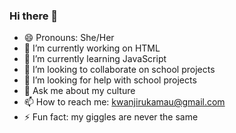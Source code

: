 ### Hi there 👋

- 😄 Pronouns: She/Her
- 🔭 I’m currently working on HTML
- 🌱 I’m currently learning JavaScript
- 👯 I’m looking to collaborate on school projects
- 🤔 I’m looking for help with school projects
- 💬 Ask me about my culture
- 📫 How to reach me: kwanjirukamau@gmail.com
- ⚡ Fun fact: my giggles are never the same
